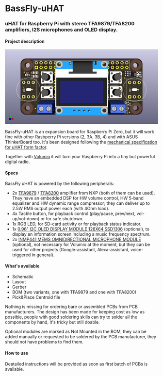 # BassFly-uHAT
### uHAT for Raspberry Pi with stereo TFA9879/TFA8200 amplifiers, I2S microphones and OLED display.

#### Project description

![BassFly-uHAT](https://github.com/Darmur/bassfly-uhat/blob/master/BassFly_uHat.3D-02.png)

BassFly-uHAT is an expansion board for Raspberry Pi Zero, but it will work fine with other Rasbperry Pi versions (2, 3A, 3B, 4) and with ASUS ThinkerBoard too. It's been designed following the [mechanical specification for uHAT form factor](https://github.com/raspberrypi/hats/blob/master/uhat-board-mechanical.pdf).

Together with [Volumio](https://volumio.org/) it will turn your Raspberry Pi into a tiny but powerful digital radio.



#### Specs

BassFly uHAT is powered by the following peripherals:

* 2x [TFA9879](https://www.nxp.com/docs/en/data-sheet/TFA9879.pdf) / [TFA8200](https://www.nxp.com/docs/en/data-sheet/TFA8200.pdf) amplifier from NXP (both of them can be used). They have an embedded DSP for HW volume control, HW 5-band equalizer and HW dynamic range compressor; they can deliver up to 2.5W RMS output power each (with 4Ohm load).
* 4x Tactile button, for playback control (play/pause, prev/next, vol-up/vol-down) or for safe shutdown.
* 1x RGB LED, for SD-card activity or for playback status indicator.
* 1x [0.96" I2C OLED DISPLAY MODULE 128X64 SSD1306](https://github.com/Darmur/bassfly-uhat/blob/master/pictures/OLED_module.jpg) (optional), to display an information screen including a music frequency spectrum.
* 2x [INMP441 MEMS OMNIDIRECTIONAL MICROPHONE MODULE](https://github.com/Darmur/bassfly-uhat/blob/master/pictures/MIC_module.jpg) (optional), not necessary for Volumio at the moment, but they can be used for other projects (Google-assistant, Alexa-assistant, voice-triggered in general).



#### What's available

* Schematic
* Layout
* Gerber
* BOM (two variants, one with TFA9879 and one with TFA8200)
* Pick&Place Centroid file

Nothing is missing for ordering bare or assembled PCBs from PCB manufacturers. The design has been made for keeping cost as low as possible, people with good soldering skills can try to solder all the components by hand, it's tricky but still doable.

Optional modules are marked as Not Mounted in the BOM, they can be added manually or requested to be soldered by the PCB manufacturer, they should not have problems to find them.



#### How to use

Deatailed instructions will be provided as soon as first batch of PCBs is available. 


